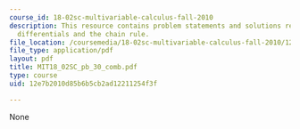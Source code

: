 ```yaml
---
course_id: 18-02sc-multivariable-calculus-fall-2010
description: This resource contains problem statements and solutions related to total
  differentials and the chain rule.
file_location: /coursemedia/18-02sc-multivariable-calculus-fall-2010/12e7b2010d85b6b5cb2ad12211254f3f_MIT18_02SC_pb_30_comb.pdf
file_type: application/pdf
layout: pdf
title: MIT18_02SC_pb_30_comb.pdf
type: course
uid: 12e7b2010d85b6b5cb2ad12211254f3f

---
```

None